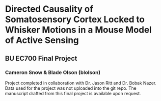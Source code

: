 # Directed Causality of Somatosensory Cortex Locked to Whisker Motions in a Mouse Model of Active Sensing
## BU EC700 Final Project
### Cameron Snow & Blade Olson (blolson)

Project completed in collaboration with Dr. Jason Ritt and Dr. Bobak Nazer.
Data used for the project was not uploaded into the git repo. The manuscript drafted from this final project is available upon request.
